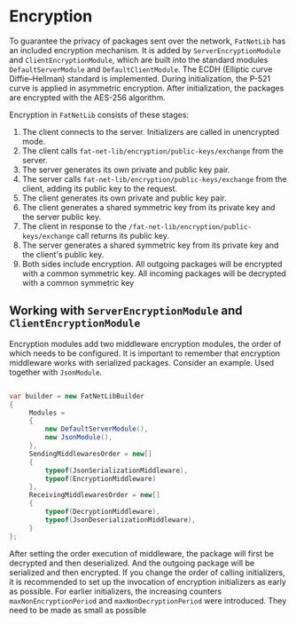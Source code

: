 ﻿# Encryption

To guarantee the privacy of packages sent over the network, `FatNetLib` has an included encryption mechanism.
It is added by `ServerEncryptionModule` and `ClientEncryptionModule`, which are built into the standard
modules `DefaultServerModule` and `DefaultClientModule`.
The ECDH (Elliptic curve Diffie–Hellman) standard is implemented.
During initialization, the P-521 curve is applied in asymmetric encryption.
After initialization, the packages are encrypted with the AES-256 algorithm.

Encryption in `FatNetLib` consists of these stages:

1. The client connects to the server. Initializers are called in unencrypted mode.
2. The client calls `fat-net-lib/encryption/public-keys/exchange` from the server.
3. The server generates its own private and public key pair.
4. The server calls `fat-net-lib/encryption/public-keys/exchange` from the client, adding its public key to the request.
5. The client generates its own private and public key pair.
6. The client generates a shared symmetric key from its private key and the server public key.
7. The client in response to the `/fat-net-lib/encryption/public-keys/exchange` call returns its public key.
8. The server generates a shared symmetric key from its private key and the client's public key.
9. Both sides include encryption.
   All outgoing packages will be encrypted with a common symmetric key.
   All incoming packages will be decrypted with a common symmetric key

## Working with `ServerEncryptionModule` and `ClientEncryptionModule`

Encryption modules add two middleware encryption modules, the order of which needs to be configured. It is important to
remember that encryption middleware works with serialized packages. Consider an example. Used together
with `JsonModule`.

```c#

var builder = new FatNetLibBuilder
{
     Modules =
     {
         new DefaultServerModule(),
         new JsonModule(),
     },
     SendingMiddlewaresOrder = new[]
     {
         typeof(JsonSerializationMiddleware),
         typeof(EncryptionMiddleware)
     },
     ReceivingMiddlewaresOrder = new[]
     {
         typeof(DecryptionMiddleware),
         typeof(JsonDeserializationMiddleware),
     }
};
```

After setting the order execution of middleware, the package will first be decrypted and then deserialized.
And the outgoing package will be serialized and then encrypted.
If you change the order of calling initializers, 
it is recommended to set up the invocation of encryption initializers as early as possible.
For earlier initializers, the increasing counters `maxNonEncryptionPeriod` and `maxNonDecryptionPeriod` were introduced. 
They need to be made as small as possible